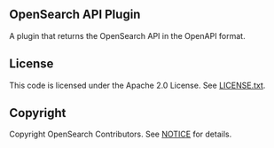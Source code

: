 ## OpenSearch API Plugin

A plugin that returns the OpenSearch API in the OpenAPI format.

## License

This code is licensed under the Apache 2.0 License. See [LICENSE.txt](LICENSE.txt).

## Copyright

Copyright OpenSearch Contributors. See [NOTICE](NOTICE.txt) for details.